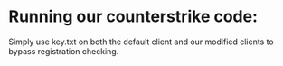 # Running our counterstrike code:

Simply use key.txt on both the default client and our modified clients to bypass registration checking.
